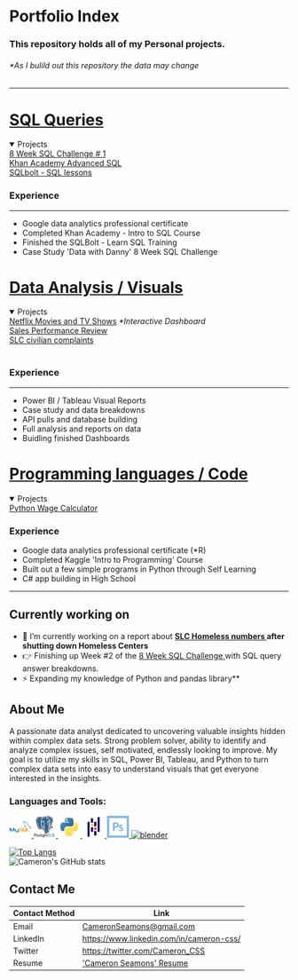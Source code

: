 # Portfolio Index
### This repository holds all of my Personal projects.

###### _*As I bulild out this repository the data may change_

----
# <a href="https://github.com/CameronCSS/SQL-Queries" target="new">SQL Queries</a>
<details open>
<summary>Projects</summary>
<a href="https://github.com/CameronCSS/SQL-Queries/tree/main/8%20Week%20SQL%20Challenge%20%23%201" target="new">8 Week SQL Challenge # 1</a>
<br>
<a href="https://github.com/CameronCSS/SQL-Queries/tree/main/Khan%20Academy%20Advanced%20SQL" target="new">Khan Academy Advanced SQL</a>
<br>
<a href="https://github.com/CameronCSS/SQL-Queries/tree/main/SQLbolt%20-%20SQL%20lessons" target="new">SQLbolt - SQL lessons</a>
</details>

### Experience
----

  - Google data analytics professional certificate
  - Completed Khan Academy - Intro to SQL Course
  - Finished the SQLBolt - Learn SQL Training
  - Case Study 'Data with Danny' 8 Week SQL Challenge
  
# <a href="https://github.com/CameronCSS/Data-Analysis" target="new">Data Analysis / Visuals</a>
    
<details open>
<summary>Projects</summary>
<a href="https://cameroncss.github.io/Data-Analysis/Netflix/index.html" target="new">Netflix Movies and TV Shows</a><em> *Interactive Dashboard</em>
<br>
<a href="https://github.com/CameronCSS/Data-Analysis/tree/main/Sales%20Performance%20Review" target="new">Sales Performance Review</a>
<br>
<a href="https://github.com/CameronCSS/Data-Analysis/tree/main/SLC%20civilian%20complaints" target="new">SLC civilian complaints</a>
  <br>
  <br>

### Experience
----
   - Power BI / Tableau Visual Reports
   - Case study and data breakdowns
   - API pulls and database building
   - Full analysis and reports on data
   - Buidling finished Dashboards
   
# <a href="https://github.com/CameronCSS/Programming-Languages" target="new">Programming languages / Code</a>
 
<details open>
<summary>Projects</summary>
<a href="https://github.com/CameronCSS/Programming-Languages/tree/main/Python%20Wage%20Calculator" target="new">Python Wage Calculator</a>
</details>

### Experience

  - Google data analytics professional certificate (*R) 
  - Completed Kaggle 'Intro to Programming' Course
  - Built out a few simple programs in Python through Self Learning
  - C# app building in High School
  
  -------
    
    
## Currently working on

- 📝 I’m currently working on a report about <a href = "https://github.com/CameronCSS/Data-Analysis/tree/main/SLC%20Homless%20Data"> **SLC Homeless numbers </a> after shutting down Homeless Centers**
- 👉 Finishing up Week #2 of the <a href ="https://github.com/CameronCSS/SQL-Projects/tree/main/8%20Week%20SQL%20Challenge%20%23%201"> 8 Week SQL Challenge </a> with SQL query answer breakdowns.
- ⚡ Expanding my knowledge of Python and pandas library**
  
    
## About Me

A passionate data analyst dedicated to uncovering valuable insights hidden within complex data sets. Strong problem solver, ability to identify and analyze complex issues, self motivated, endlessly looking to improve. My goal is to utilize my skills in SQL, Power BI, Tableau, and Python to turn complex data sets into easy to understand visuals that get everyone interested in the insights.

<h3 align="left">Languages and Tools:</h3>
<p align="left"> <a href="https://www.mysql.com/" target="_blank" rel="noreferrer"> <img src="https://raw.githubusercontent.com/devicons/devicon/master/icons/mysql/mysql-original-wordmark.svg" alt="mysql" width="40" height="40"/> </a> <a href="https://www.postgresql.org" target="_blank" rel="noreferrer"> <img src="https://raw.githubusercontent.com/devicons/devicon/master/icons/postgresql/postgresql-original-wordmark.svg" alt="postgresql" width="40" height="40"/> </a> <a href="https://www.python.org" target="_blank" rel="noreferrer"> <img src="https://raw.githubusercontent.com/devicons/devicon/master/icons/python/python-original.svg" alt="python" width="40" height="40"/> </a> <a href="https://pandas.pydata.org/" target="_blank" rel="noreferrer"> <img src="https://raw.githubusercontent.com/devicons/devicon/2ae2a900d2f041da66e950e4d48052658d850630/icons/pandas/pandas-original.svg" alt="pandas" width="40" height="40"/> </a> <a href="https://www.photoshop.com/en" target="_blank" rel="noreferrer"> <img src="https://raw.githubusercontent.com/devicons/devicon/master/icons/photoshop/photoshop-line.svg" alt="photoshop" width="40" height="40"/> </a> <a href="https://www.blender.org/" target="_blank" rel="noreferrer"> <img src="https://download.blender.org/branding/community/blender_community_badge_white.svg" alt="blender" width="40" height="40"/> </a> </p>

[![Top Langs](https://github-readme-stats.vercel.app/api/top-langs/?username=CameronCSS&layout=compact&theme=transparent)](https://cameroncss.github.io/)
<br>
![Cameron's GitHub stats](https://github-readme-stats.vercel.app/api?username=CameronCSS&show_icons=true&theme=transparent&hide=issues,contribs)

## Contact Me

| Contact Method | Link |
| --- | --- |
| Email | CameronSeamons@gmail.com |
| LinkedIn | https://www.linkedin.com/in/cameron-css/|
| Twitter | https://twitter.com/Cameron_CSS |
| Resume | ['Cameron Seamons' Resume](https://drive.google.com/file/d/19vkbf2HjEpXpxndWYa4A6Dyt6gsnGv73/view?usp=sharing) | 
  
